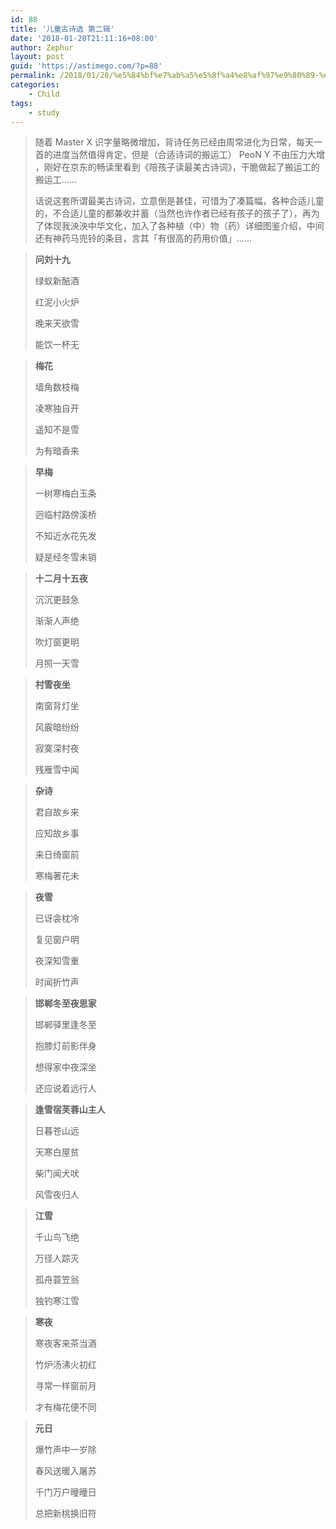 ```yaml
---
id: 88
title: '儿童古诗选 第二辑'
date: '2018-01-20T21:11:16+08:00'
author: Zephur
layout: post
guid: 'https://astimego.com/?p=88'
permalink: /2018/01/20/%e5%84%bf%e7%ab%a5%e5%8f%a4%e8%af%97%e9%80%89-%e7%ac%ac%e4%ba%8c%e8%be%91/
categories:
    - Child
tags:
    - study
---
```


> 随着 Master X 识字量略微增加，背诗任务已经由周常进化为日常，每天一首的进度当然值得肯定，但是（合适诗词的搬运工） PeoN Y 不由压力大增 ，刚好在京东的畅读里看到《陪孩子读最美古诗词》，干脆做起了搬运工的搬运工……
> 
> 话说这套所谓最美古诗词，立意倒是甚佳，可惜为了凑篇幅，各种合适儿童的，不合适儿童的都兼收并蓄（当然也许作者已经有孩子的孩子了），再为了体现我泱泱中华文化，加入了各种植（中）物（药）详细图鉴介绍，中间还有神药马兜铃的条目，言其「有很高的药用价值」……

> **问刘十九**
> 
> 绿蚁新醅酒
> 
> 红泥小火炉
> 
> 晚来天欲雪
> 
> 能饮一杯无

> **梅花**
> 
> 墙角数枝梅
> 
> 凌寒独自开
> 
> 遥知不是雪
> 
> 为有暗香来

> **早梅**
> 
> 一树寒梅白玉条
> 
> 迥临村路傍溪桥
> 
> 不知近水花先发
> 
> 疑是经冬雪未销

> **十二月十五夜**
> 
> 沉沉更鼓急
> 
> 渐渐人声绝
> 
> 吹灯窗更明
> 
> 月照一天雪

> **村雪夜坐**
> 
> 南窗背灯坐
> 
> 风霰暗纷纷
> 
> 寂寞深村夜
> 
> 残雁雪中闻

> **杂诗**
> 
> 君自故乡来
> 
> 应知故乡事
> 
> 来日绮窗前
> 
> 寒梅著花未

> **夜雪**
> 
> 已讶衾枕冷
> 
> 复见窗户明
> 
> 夜深知雪重
> 
> 时闻折竹声

> **邯郸冬至夜思家**
> 
> 邯郸驿里逢冬至
> 
> 抱膝灯前影伴身
> 
> 想得家中夜深坐
> 
> 还应说着远行人

> **逢雪宿芙蓉山主人**
> 
> 日暮苍山远
> 
> 天寒白屋贫
> 
> 柴门闻犬吠
> 
> 风雪夜归人

> **江雪**
> 
> 千山鸟飞绝
> 
> 万径人踪灭
> 
> 孤舟蓑笠翁
> 
> 独钓寒江雪

> **寒夜**
> 
> 寒夜客来茶当酒
> 
> 竹炉汤沸火初红
> 
> 寻常一样窗前月
> 
> 才有梅花便不同

> **元日**
> 
> 爆竹声中一岁除
> 
> 春风送暖入屠苏
> 
> 千门万户曈曈日
> 
> 总把新桃换旧符